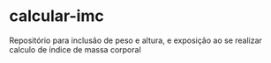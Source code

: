 # calcular-imc

Repositório para inclusão de peso e altura, e exposição ao se realizar calculo de índice de massa corporal



